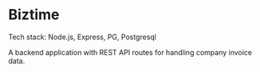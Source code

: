 # Biztime

Tech stack: Node.js, Express, PG, Postgresql

A backend application with REST API routes for handling company invoice data.
